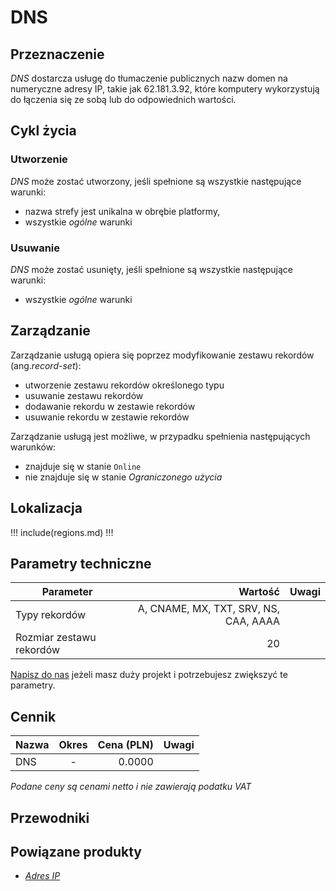 # DNS

## Przeznaczenie

*DNS* dostarcza usługę do tłumaczenie publicznych nazw domen na numeryczne adresy IP, takie jak 62.181.3.92, które komputery wykorzystują do łączenia się ze sobą lub do odpowiednich wartości.

## Cykl życia

### Utworzenie

*DNS* może zostać utworzony, jeśli spełnione są wszystkie następujące warunki:

 * nazwa strefy jest unikalna w obrębie platformy,
 * wszystkie *ogólne* warunki

### Usuwanie

*DNS* może zostać usunięty, jeśli spełnione są wszystkie następujące warunki:

 * wszystkie *ogólne* warunki

## Zarządzanie

Zarządzanie usługą opiera się poprzez modyfikowanie zestawu rekordów (ang.*record-set*):

 * utworzenie zestawu rekordów określonego typu
 * usuwanie zestawu rekordów
 * dodawanie rekordu w zestawie rekordów
 * usuwanie rekordu w zestawie rekordów

Zarządzanie usługą jest możliwe, w przypadku spełnienia następujących warunków: 

* znajduje się w stanie ```Online```
* nie znajduje się w stanie *Ograniczonego użycia*

## Lokalizacja

!!! include(regions.md) !!!

## Parametry techniczne

Parameter                |                                Wartość |Uwagi
------------------------ | -------------------------------------: | ---
Typy rekordów            | A, CNAME, MX, TXT, SRV, NS, CAA,  AAAA |
Rozmiar zestawu rekordów |                                     20 |

[Napisz do nas](/about-us/contact.md) jeżeli masz duży projekt i potrzebujesz zwiększyć te parametry.

## Cennik

Nazwa  | Okres  | Cena (PLN) | Uwagi
------ | :----: | ---------: | :----:
DNS    |   -    |     0.0000 | 

<!-- TODO: Create a service "dns" -->

*Podane ceny są cenami netto i nie zawierają podatku VAT*

## Przewodniki

<PageList path_re="guide/networking/dns/"/>

## Powiązane produkty

* *[Adres IP](/resource/networking/ip-address.md)*
